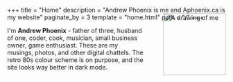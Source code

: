 +++
title = "Home"
description = "Andrew Phoenix is me and Aphoenix.ca is my website"
paginate_by = 3
template = "home.html"
path = "/"
+++


<img style="float:right;margin: -2rem 0 0em 3em; width: 9rem;" src="/andrew.svg" alt="A drawing of me"/> I'm **Andrew Phoenix** - father of three, husband of one, coder, cook, musician, small business owner, game enthusiast. These are my musings, photos, and other digital chattels. The retro 80s colour scheme is on purpose, and the site looks way better in dark mode.



